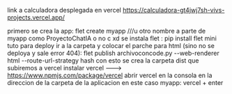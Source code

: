link a calculadora desplegada en vercel https://calculadora-gt4jwj7sh-vivs-projects.vercel.app/

primero se crea la app: flet create myapp ///u otro nombre a parte de myapp como ProyectoChatIA o no c xd
se instala flet : pip install flet
mini tuto para deploy
ir a la carpeta y colocar el parche para html (sino no se deploya y sale error 404):   flet publish archivoconcode.py --web-renderer html --route-url-strategy hash
con esto se crea la carpeta dist que subiremos a vercel
instalar vercel ---> https://www.npmjs.com/package/vercel
abrir vercel en la consola en la direccion de la carpeta de la aplicacion en este caso myapp: vercel + enter


